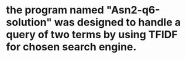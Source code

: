 # the program named "Asn2-q6-solution" was designed to handle a query of two terms by using TFIDF for chosen search engine.
